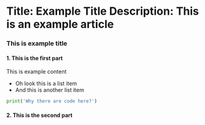 Title: Example Title
Description: This is an example article
==========================

### This is example title

#### 1. This is the first part
This is example content
- Oh look this is a list item
- And this is another list item

```python
print('Why there are code here?')
```

#### 2. This is the second part